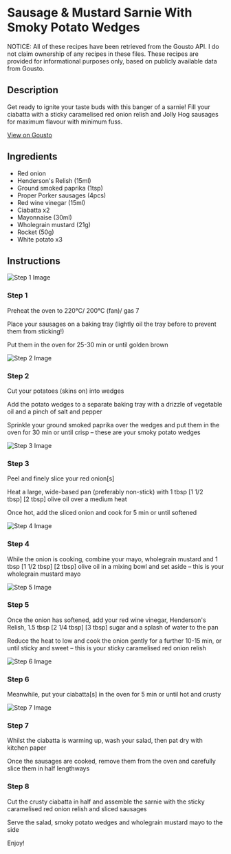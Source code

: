 # Sausage & Mustard Sarnie With Smoky Potato Wedges 

NOTICE: All of these recipes have been retrieved from the Gousto API. I do not claim ownership of any recipes in these files. These recipes are provided for informational purposes only, based on publicly available data from Gousto.

## Description

Get ready to ignite your taste buds with this banger of a sarnie! Fill your ciabatta with a sticky caramelised red onion relish and Jolly Hog sausages for maximum flavour with minimum fuss.

[View on Gousto](https://www.gousto.co.uk/recipes/cookbook/sausage-mustard-sarnie-with-chips-rocket)

## Ingredients

- Red onion
- Henderson's Relish (15ml)
- Ground smoked paprika (1tsp)
- Proper Porker sausages (4pcs)
- Red wine vinegar (15ml)
- Ciabatta x2
- Mayonnaise (30ml)
- Wholegrain mustard (21g)
- Rocket (50g)
- White potato x3

## Instructions

![Step 1 Image](https://production-media.gousto.co.uk/cms/recipe-step-image/443_step-1-x200.jpg)

### Step 1

Preheat the oven to 220°C/ 200°C (fan)/ gas 7

Place your sausages on a baking tray (lightly oil the tray before to prevent them from sticking!)

Put them in the oven for 25-30 min or until golden brown

![Step 2 Image](https://production-media.gousto.co.uk/cms/recipe-step-image/443_step-2-x200.jpg)

### Step 2

Cut your potatoes (skins on) into wedges

Add the potato wedges to a separate baking tray with a drizzle of vegetable oil and a pinch of salt and pepper

Sprinkle your ground smoked paprika over the wedges and put them in the oven for 30 min or until crisp – these are your smoky potato wedges

![Step 3 Image](https://production-media.gousto.co.uk/cms/recipe-step-image/443_step-3-x200.jpg)

### Step 3

Peel and finely slice your red onion[s]

Heat a large, wide-based pan (preferably non-stick) with 1 tbsp <span class="text-purple">[1 1/2 tbsp]</span><span class="text-danger"> [2 tbsp]</span> olive oil over a medium heat

Once hot, add the sliced onion and cook for 5 min or until softened

![Step 4 Image](https://production-media.gousto.co.uk/cms/recipe-step-image/443_step-4-x200.jpg)

### Step 4

While the onion is cooking, combine your mayo, wholegrain mustard and 1 tbsp <span class="text-purple">[1 1/2 tbsp]</span> <span class="text-danger">[2 tbsp] </span>olive oil in a mixing bowl and set aside – this is your wholegrain mustard mayo

![Step 5 Image](https://production-media.gousto.co.uk/cms/recipe-step-image/443_step-5-x200.jpg)

### Step 5

Once the onion has softened, add your red wine vinegar, Henderson's Relish, 1.5 tbsp <span class="text-purple">[2 1/4 tbsp]</span><span class="text-danger"> [3 tbsp]</span> sugar and a splash of water to the pan

Reduce the heat to low and cook the onion gently for a further 10-15 min, or until sticky and sweet – this is your sticky caramelised red onion relish

![Step 6 Image](https://production-media.gousto.co.uk/cms/recipe-step-image/443.-new-step-6-x200.jpg)

### Step 6

Meanwhile, put your ciabatta[s] in the oven for 5 min or until hot and crusty

![Step 7 Image](https://production-media.gousto.co.uk/cms/recipe-step-image/443_step-7-x200.jpg)

### Step 7

Whilst the ciabatta is warming up, wash your salad, then pat dry with kitchen paper 

Once the sausages are cooked, remove them from the oven and carefully slice them in half lengthways

### Step 8

Cut the crusty ciabatta in half and assemble the sarnie with the sticky caramelised red onion relish and sliced sausages

Serve the salad, smoky potato wedges and wholegrain mustard mayo to the side

Enjoy!

